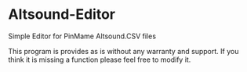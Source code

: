 # Altsound-Editor
Simple Editor for PinMame Altsound.CSV files

This program is provides as is without any warranty and support.
If you think it is missing a function please feel free to modify it.
